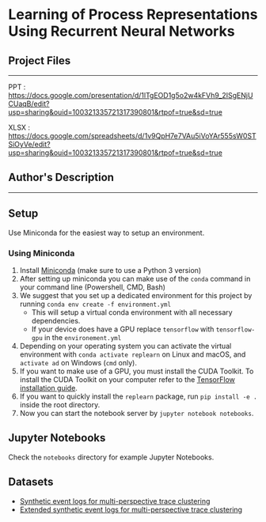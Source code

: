 # Learning of Process Representations Using Recurrent Neural Networks

## Project Files
----------------------------------
PPT   : https://docs.google.com/presentation/d/1lTgEOD1g5o2w4kFVh9_2ISgENjUCUaqB/edit?usp=sharing&ouid=100321335721317390801&rtpof=true&sd=true

XLSX  : https://docs.google.com/spreadsheets/d/1v9QpH7e7VAu5iVoYAr555sW0STSiOyVe/edit?usp=sharing&ouid=100321335721317390801&rtpof=true&sd=true


## Author's Description
----------------------------------
## Setup
Use Miniconda for the easiest way to setup an environment.

### Using Miniconda
1. Install [Miniconda](https://conda.io/miniconda.html) (make sure to use a Python 3 version)
2. After setting up miniconda you can make use of the `conda` command in your command line (Powershell, CMD, Bash)
3. We suggest that you set up a dedicated environment for this project by running `conda env create -f environment.yml`
    * This will setup a virtual conda environment with all necessary dependencies.
    * If your device does have a GPU replace `tensorflow` with `tensorflow-gpu` in the `environement.yml`
4. Depending on your operating system you can activate the virtual environment with `conda activate replearn` on Linux and macOS, and `activate ad` on Windows (`cmd` only).
5. If you want to make use of a GPU, you must install the CUDA Toolkit. To install the CUDA Toolkit on your computer refer to the [TensorFlow installation guide](https://www.tensorflow.org/install/install_windows).
6. If you want to quickly install the `replearn` package, run `pip install -e .` inside the root directory.
7. Now you can start the notebook server by `jupyter notebook notebooks`.

## Jupyter Notebooks
Check the `notebooks` directory for example Jupyter Notebooks.

## Datasets
- [Synthetic event logs for multi-perspective trace clustering](https://tudatalib.ulb.tu-darmstadt.de/handle/tudatalib/2338)
- [Extended synthetic event logs for multi-perspective trace clustering](https://tudatalib.ulb.tu-darmstadt.de/handle/tudatalib/2415)
